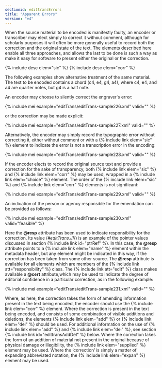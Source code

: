 ```yaml
---
sectionid: edittransErrors
title: "Apparent Errors"
version: "v4"
---
```


When the source material to be encoded is manifestly faulty, an encoder or transcriber may elect simply to correct it without comment, although for scholarly purposes it will often be more generally useful to record both the correction and the original state of the text. The elements described here enable all three approaches, and allows the last to be done is such a way as make it easy for software to present either the original or the correction.

{% include desc elem="sic" %}
{% include desc elem="corr" %}

The following examples show alternative treatment of the same material. The text to be encoded contains a chord (c4, e4, g4, a4), where c4, e4, and a4 are quarter notes, but g4 is a half note.

An encoder may choose to silently correct the engraver's error:

{% include mei example="editTrans/editTrans-sample226.xml" valid="" %}

or the correction may be made explicit:

{% include mei example="editTrans/editTrans-sample227.xml" valid="" %}

Alternatively, the encoder may simply record the typographic error without correcting it, either without comment or with a {% include link elem="sic" %} element to indicate the error is not a transcription error in the encoding:

{% include mei example="editTrans/editTrans-sample228.xml" valid="" %}

If the encoder elects to record the original source text and provide a correction for the sake of transparency, both {% include link elem="sic" %} and {% include link elem="corr" %} may be used, wrapped in a {% include link elem="choice" %} element. The order of the {% include link elem="sic" %} and {% include link elem="corr" %} elements is not significant:

{% include mei example="editTrans/editTrans-sample229.xml" valid="" %}

An indication of the person or agency responsible for the emendation can be provided as follows:

{% include mei example="editTrans/editTrans-sample230.xml" valid="feasible" %}

Here the **@resp** attribute has been used to indicate responsibility for the correction. Its value (*#editTrans.JK*) is an example of the pointer values discussed in section {% include link id="ptrRef" %}. In this case, the **@resp** attribute points to a {% include link elem="name" %} element within the metadata header, but any element might be indicated in this way, if the correction has been taken from some other source. The **@resp** attribute is available for all elements which are members of the {% include link att="responsibility" %} class. The {% include link att="edit" %} class makes available a **@cert** attribute,which may be used to indicate the degree of editorial confidence in a particular correction, as in the following example:

{% include mei example="editTrans/editTrans-sample231.xml" valid="" %}

Where, as here, the correction takes the form of amending information present in the text being encoded, the encoder should use the {% include link elem="corr" %} element. Where the correction is present in the text being encoded, and consists of some combination of visible additions and deletions, the elements {% include link elem="add" %} or {% include link elem="del" %} should be used. For additional information on the use of {% include link elem="add" %} and {% include link elem="del" %}, see section {% include link id="edittransAddDel" %} below. Where the correction takes the form of an addition of material not present in the original because of physical damage or illegibility, the {% include link elem="supplied" %} element may be used. Where the ‘correction’ is simply a matter of expanding abbreviated notation, the {% include link elem="expan" %} element may be used.
